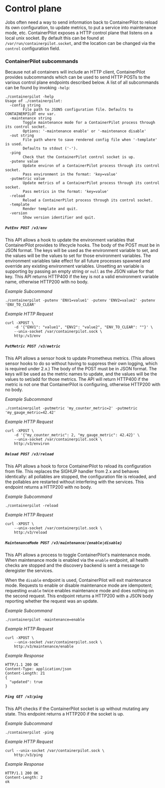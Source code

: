 # Control plane

Jobs often need a way to send information back to ContainerPilot to reload its own configuration, to update metrics, to put a service into maintenance mode, etc. ContainerPilot exposes a HTTP control plane that listens on a local unix socket. By default this can be found at `/var/run/containerpilot.socket`, and the location can be changed via the `control` configuration field.

### ContainerPilot subcommands

Because not all containers will include an HTTP client, ContainerPilot provides subcommands which can be used to send HTTP POSTs to the various control plane endpoints described below. A list of all subcommands can be found by invoking `-help`:

```
./containerpilot -help
Usage of ./containerpilot:
  -config string
        File path to JSON5 configuration file. Defaults to CONTAINERPILOT env var.
  -maintenance string
        Toggle maintenance mode for a ContainerPilot process through its control socket.
        Options: '-maintenance enable' or '-maintenance disable'
  -out string
        File path where to save rendered config file when '-template' is used.
        Defaults to stdout ('-').
  -ping
        Check that the ContainerPilot control socket is up.
  -putenv value
        Update environ of a ContainerPilot process through its control socket.
        Pass environment in the format: 'key=value'
  -putmetric value
        Update metrics of a ContainerPilot process through its control socket.
        Pass metrics in the format: 'key=value'
  -reload
        Reload a ContainerPilot process through its control socket.
  -template
        Render template and quit.
  -version
        Show version identifier and quit.
```

##### `PutEnv POST /v3/env`

This API allows a hook to update the environment variables that ContainerPilot provides to lifecycle hooks. The body of the POST must be in JSON format. The keys will be used as the environment variable to set, and the values will be the values to set for those environment variables. The environment variables take effect for all future processes spawned and override any existing environment variables. Unsetting an variable is supporting by passing an empty string or `null` as the JSON value for that key. This API returns HTTP400 if the key is not a valid environment variable name, otherwise HTTP200 with no body.

*Example Subcommand*

```
./containerpilot -putenv 'ENV1=value1' -putenv 'ENV2=value2' -putenv 'ENV_TO_CLEAR'
```

*Example HTTP Request*

```
curl -XPOST \
    -d '{"ENV1": "value1", "ENV2": "value2", "ENV_TO_CLEAR": ""}' \
    --unix-socket /var/containerpilot.sock \
    http:/v3/env
```

##### `PutMetric POST /v3/metric`

This API allows a sensor hook to update Prometheus metrics. (This allows sensor hooks to do so without having to suppress their own logging, which is required under 2.x.) The body of the POST must be in JSON format. The keys will be used as the metric names to update, and the values will be the values to set/add for those metrics. The API will return HTTP400 if the metric is not one that ContainerPilot is configuring, otherwise HTTP200 with no body.

*Example Subcommand*

```
./containerpilot -putmetric 'my_counter_metric=2' -putmetric 'my_gauge_metric=42.42'
```

*Example HTTP Request*

```
curl -XPOST \
    -d '{"my_counter_metric": 2, "my_gauge_metric": 42.42}' \
    --unix-socket /var/containerpilot.sock \
    http:/v3/environ
```

##### `Reload POST /v3/reload`

This API allows a hook to force ContainerPilot to reload its configuration from file. This replaces the SIGHUP handler from 2.x and behaves identically: all pollables are stopped, the configuration file is reloaded, and the pollables are restarted without interfering with the services. This endpoint returns a HTTP200 with no body.

*Example Subcommand*

```
./containerpilot -reload
```

*Example HTTP Request*

```
curl -XPOST \
    --unix-socket /var/containerpilot.sock \
    http:/v3/reload
```

##### `MaintenanceMode POST /v3/maintenance/{enable|disable}`

This API allows a process to toggle ContainerPilot's maintenance mode. When maintenance mode is enabled via the `enable` endpoint, all health checks are stopped and the discovery backend is sent a message to deregister the services.

When the `disable` endpoint is used, ContainerPilot will exit maintenance mode. Requests to enable or disable maintenance mode are idempotent; requesting `enable` twice enables maintenance mode and does nothing on the second request. This endpoint returns a HTTP200 with a JSON body reporting whether the request was an update.

*Example Subcommand*

```
./containerpilot -maintenance=enable
```

*Example HTTP Request*

```
curl -XPOST \
    --unix-socket /var/containerpilot.sock \
    http:/v3/maintenance/enable
```

*Example Response*

```
HTTP/1.1 200 OK
Content-Type: application/json
Content-Length: 21
{
  "updated": true
}
```


##### `Ping GET /v3/ping`

This API checks if the ContainerPilot socket is up without mutating any state. This endpoint returns a HTTP200 if the socket is up.

*Example Subcommand*

```
./containerpilot -ping
```

*Example HTTP Request*

```
curl --unix-socket /var/containerpilot.sock \
    http:/v3/ping
```

*Example Response*

```
HTTP/1.1 200 OK
Content-Length: 2
ok
```
